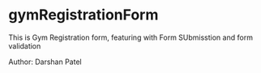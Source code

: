 # gymRegistrationForm
This is Gym Registration form, featuring with Form SUbmisstion and form validation 

Author: Darshan Patel

